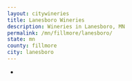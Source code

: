 ```yaml
---
layout: citywineries
title: Lanesboro Wineries
description: Wineries in Lanesboro, MN
permalink: /mn/fillmore/lanesboro/
state: mn
county: fillmore
city: lanesboro
---
```

-
